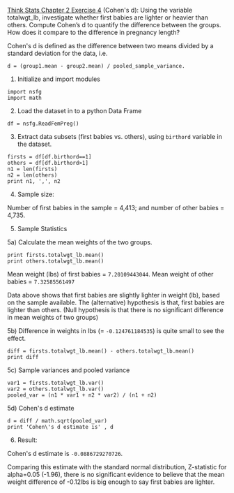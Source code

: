 
[Think Stats Chapter 2 Exercise 4](http://greenteapress.com/thinkstats2/html/thinkstats2003.html#toc24) (Cohen's d): Using the variable totalwgt_lb, investigate whether first babies are lighter or heavier than others. Compute Cohen’s d to quantify the difference between the groups. How does it compare to the difference in pregnancy length? 

Cohen's d is defined as the difference between two means divided by a standard deviation for the data, i.e.

    d = (group1.mean - group2.mean) / pooled_sample_variance. 


1) Initialize and import modules
```
import nsfg
import math
```

2) Load the dataset in to a python Data Frame

`df = nsfg.ReadFemPreg()`

3) Extract data subsets (first babies vs. others), using `birthord` variable in the dataset.

```
firsts = df[df.birthord==1]
others = df[df.birthord>1]
n1 = len(firsts)
n2 = len(others)
print n1, ',', n2
```

4) Sample size:

Number of first babies in the sample = 4,413; and number of other babies = 4,735.

5) Sample Statistics

5a) Calculate the mean weights of the two groups.
```
print firsts.totalwgt_lb.mean()
print others.totalwgt_lb.mean()
```

Mean weight (lbs) of first babies = `7.20109443044`. Mean weight of other babies = `7.32585561497`

Data above shows that first babies are slightly lighter in weight (lb), based on the sample available. The (alternative) hypothesis is that, first babies are lighter than others. (Null hypothesis is that there is no significant difference in mean weights of two groups)

5b) Difference in weights in lbs (= `-0.124761184535`) is quite small to see the effect.

```
diff = firsts.totalwgt_lb.mean() - others.totalwgt_lb.mean()
print diff
```

5c) Sample variances and pooled variance
```
var1 = firsts.totalwgt_lb.var()
var2 = others.totalwgt_lb.var()
pooled_var = (n1 * var1 + n2 * var2) / (n1 + n2)
```

5d) Cohen's d estimate
```
d = diff / math.sqrt(pooled_var)
print 'Cohen\'s d estimate is' , d
```

6) Result:

Cohen's d estimate is `-0.0886729270726`.

Comparing this estimate with the standard normal distribution, Z-statistic for alpha=0.05 (-1.96),  there is no significant evidence to believe that the mean weight difference of -0.12lbs is big enough to say first babies are lighter.
